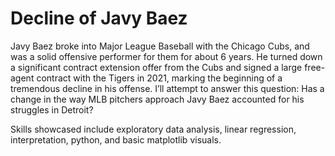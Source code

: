 # Decline of Javy Baez
Javy Baez broke into Major League Baseball with the Chicago Cubs, and was a solid offensive performer for them for about 6 years.  He turned down a significant contract extension offer from the Cubs and signed a large free-agent contract with the Tigers in 2021, marking the beginning of a tremendous decline in his offense.  I’ll attempt to answer this question:  Has a change in the way MLB pitchers approach Javy Baez accounted for his struggles in Detroit?

Skills showcased include exploratory data analysis, linear regression, interpretation, python, and basic matplotlib visuals.
